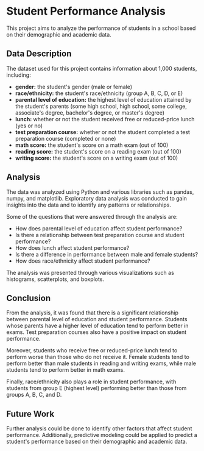 

# Student Performance Analysis

This project aims to analyze the performance of students in a school based on their demographic and academic data.

## Data Description

The dataset used for this project contains information about 1,000 students, including:

- **gender:** the student's gender (male or female)
- **race/ethnicity:** the student's race/ethnicity (group A, B, C, D, or E)
- **parental level of education:** the highest level of education attained by the student's parents (some high school, high school, some college, associate's degree, bachelor's degree, or master's degree)
- **lunch:** whether or not the student received free or reduced-price lunch (yes or no)
- **test preparation course:** whether or not the student completed a test preparation course (completed or none)
- **math score:** the student's score on a math exam (out of 100)
- **reading score:** the student's score on a reading exam (out of 100)
- **writing score:** the student's score on a writing exam (out of 100)

## Analysis

The data was analyzed using Python and various libraries such as pandas, numpy, and matplotlib. Exploratory data analysis was conducted to gain insights into the data and to identify any patterns or relationships.

Some of the questions that were answered through the analysis are:

- How does parental level of education affect student performance?
- Is there a relationship between test preparation course and student performance?
- How does lunch affect student performance?
- Is there a difference in performance between male and female students?
- How does race/ethnicity affect student performance?

The analysis was presented through various visualizations such as histograms, scatterplots, and boxplots.

## Conclusion

From the analysis, it was found that there is a significant relationship between parental level of education and student performance. Students whose parents have a higher level of education tend to perform better in exams. Test preparation courses also have a positive impact on student performance.

Moreover, students who receive free or reduced-price lunch tend to perform worse than those who do not receive it. Female students tend to perform better than male students in reading and writing exams, while male students tend to perform better in math exams.

Finally, race/ethnicity also plays a role in student performance, with students from group E (highest level) performing better than those from groups A, B, C, and D.

## Future Work

Further analysis could be done to identify other factors that affect student performance. Additionally, predictive modeling could be applied to predict a student's performance based on their demographic and academic data.
